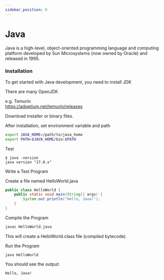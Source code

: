 ```yaml
---
sidebar_position: 0
---
```


# Java

Java is a high-level, object-oriented programming language and computing platform developed by Sun Microsystems (now owned by Oracle) and released in 1995.

### Installation


To get started with Java development, you need to install JDK

There are many OpenJDK

e.g. Temurin  
https://adoptium.net/temurin/releases

Download installer or binary files.

After installation, set environment variable and path

```sh
export JAVA_HOME=/path/to/java_home
export PATH=$JAVA_HOME/bin:$PATH
```

Test

```
$ java -version
java version "17.0.x" 
```


Write a Test Program

Create a file named HelloWorld.java

```java
public class HelloWorld {
    public static void main(String[] args) {
        System.out.println("Hello, Java!");
    }
}
```

Compile the Program


```bash
javac HelloWorld.java
```

This will create a HelloWorld.class file (compiled bytecode).

Run the Program

```
java HelloWorld
```

You should see the output:

```
Hello, Java!
```